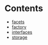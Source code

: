 

# Contents
- [facets](/src/Paymaster/facets)
- [factory](/src/Paymaster/factory)
- [interfaces](/src/Paymaster/interfaces)
- [storage](/src/Paymaster/storage)
